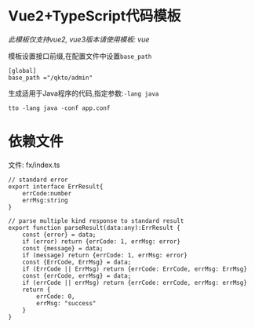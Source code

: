 # Vue2+TypeScript代码模板

*此模板仅支持vue2, vue3版本请使用模板: vue*

模板设置接口前缀,在配置文件中设置`base_path`
```
[global]
base_path ="/qkto/admin"
```
生成适用于Java程序的代码,指定参数:`-lang java`
```
tto -lang java -conf app.conf
```

# 依赖文件
文件: fx/index.ts
```
// standard error
export interface ErrResult{
    errCode:number
    errMsg:string
}

// parse multiple kind response to standard result
export function parseResult(data:any):ErrResult {
    const {error} = data;
    if (error) return {errCode: 1, errMsg: error}
    const {message} = data;
    if (message) return {errCode: 1, errMsg: error}
    const {ErrCode, ErrMsg} = data;
    if (ErrCode || ErrMsg) return {errCode: ErrCode, errMsg: ErrMsg}
    const {errCode, errMsg} = data;
    if (errCode || errMsg) return {errCode: errCode, errMsg: errMsg}
    return {
        errCode: 0,
        errMsg: "success"
    }
}
```
